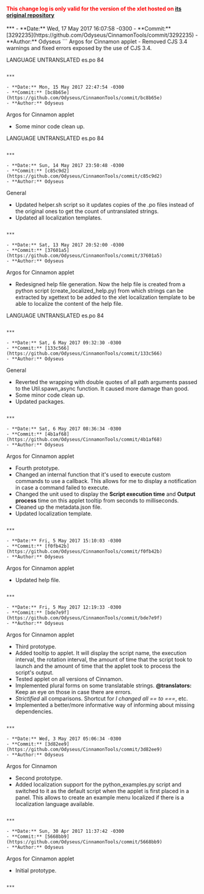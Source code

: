<h4 style="color:red;font-weight:bold;">
This change log is only valid for the version of the xlet hosted on <a href="https://github.com/Odyseus/CinnamonTools">its original repository</a>
</h4>
***
- **Date:** Wed, 17 May 2017 16:07:58 -0300
- **Commit:** [3292235](https://github.com/Odyseus/CinnamonTools/commit/3292235)
- **Author:** Odyseus
```
Argos for Cinnamon applet
- Removed CJS 3.4 warnings and fixed errors exposed by the use of CJS 3.4.

LANGUAGE  UNTRANSLATED
es.po     84

```

***

- **Date:** Mon, 15 May 2017 22:47:54 -0300
- **Commit:** [bc8b65e](https://github.com/Odyseus/CinnamonTools/commit/bc8b65e)
- **Author:** Odyseus
```
Argos for Cinnamon applet
- Some minor code clean up.

LANGUAGE  UNTRANSLATED
es.po     84

```

***

- **Date:** Sun, 14 May 2017 23:50:48 -0300
- **Commit:** [c85c9d2](https://github.com/Odyseus/CinnamonTools/commit/c85c9d2)
- **Author:** Odyseus
```
General
- Updated helper.sh script so it updates copies of the .po files instead of the original ones to get
the count of untranslated strings.
- Updated all localization templates.

```

***

- **Date:** Sat, 13 May 2017 20:52:00 -0300
- **Commit:** [37601a5](https://github.com/Odyseus/CinnamonTools/commit/37601a5)
- **Author:** Odyseus
```
Argos for Cinnamon applet
- Redesigned help file generation. Now the help file is created from a python script
(create_localized_help.py) from which strings can be extracted by xgettext to be added to the xlet
localization template to be able to localize the content of the help file.

LANGUAGE  UNTRANSLATED
es.po     84

```

***

- **Date:** Sat, 6 May 2017 09:32:30 -0300
- **Commit:** [133c566](https://github.com/Odyseus/CinnamonTools/commit/133c566)
- **Author:** Odyseus
```
General
- Reverted the wrapping with double quotes of all path arguments passed to the Util.spawn_async
function. It caused more damage than good.
- Some minor code clean up.
- Updated packages.

```

***

- **Date:** Sat, 6 May 2017 08:36:34 -0300
- **Commit:** [4b1af68](https://github.com/Odyseus/CinnamonTools/commit/4b1af68)
- **Author:** Odyseus
```
Argos for Cinnamon applet
- Fourth prototype.
- Changed an internal function that it's used to execute custom commands to use a callback. This
allows for me to display a notification in case a command failed to execute.
- Changed the unit used to display the **Script execution time** and **Output process** time on this
applet tooltip from seconds to milliseconds.
- Cleaned up the metadata.json file.
- Updated localization template.

```

***

- **Date:** Fri, 5 May 2017 15:10:03 -0300
- **Commit:** [f0fb42b](https://github.com/Odyseus/CinnamonTools/commit/f0fb42b)
- **Author:** Odyseus
```
Argos for Cinnamon applet
- Updated help file.

```

***

- **Date:** Fri, 5 May 2017 12:19:33 -0300
- **Commit:** [bde7e9f](https://github.com/Odyseus/CinnamonTools/commit/bde7e9f)
- **Author:** Odyseus
```
Argos for Cinnamon applet
- Third prototype.
- Added tooltip to applet. It will display the script name, the execution interval, the rotation
interval, the amount of time that the script took to launch and the amount of time that the applet
took to process the script's output.
- Tested applet on all versions of Cinnamon.
- Implemented plural forms on some translatable strings. **@translators:** Keep an eye on those in
case there are errors.
- *Strictified* all comparisons. Shortcut for *I changed all == to ===*, etc.
- Implemented a better/more informative way of informing about missing dependencies.

```

***

- **Date:** Wed, 3 May 2017 05:06:34 -0300
- **Commit:** [3d82ee9](https://github.com/Odyseus/CinnamonTools/commit/3d82ee9)
- **Author:** Odyseus
```
Argos for Cinnamon
- Second prototype.
- Added localization support for the python_examples.py script and switched to it as the default
script when the applet is first placed in a panel. This allows to create an example menu localized
if there is a localization language available.

```

***

- **Date:** Sun, 30 Apr 2017 11:37:42 -0300
- **Commit:** [5668bb9](https://github.com/Odyseus/CinnamonTools/commit/5668bb9)
- **Author:** Odyseus
```
Argos for Cinnamon applet
- Initial prototype.

```

***
